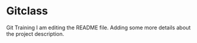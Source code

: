 # Gitclass
Git Training
I am editing the README file. Adding some more details about the project description.

